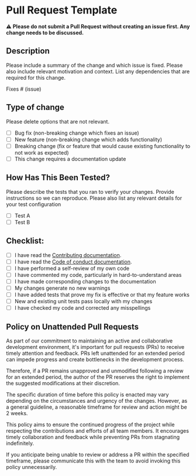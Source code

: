 # Pull Request Template

⚠️ **Please do not submit a Pull Request without creating an issue first. Any change needs to be discussed.**

## Description

Please include a summary of the change and which issue is fixed. Please also include relevant motivation and context. List any dependencies that are required for this change.

Fixes # (issue)

## Type of change

Please delete options that are not relevant.

- [ ] Bug fix (non-breaking change which fixes an issue)
- [ ] New feature (non-breaking change which adds functionality)
- [ ] Breaking change (fix or feature that would cause existing functionality to not work as expected)
- [ ] This change requires a documentation update

## How Has This Been Tested?

Please describe the tests that you ran to verify your changes. Provide instructions so we can reproduce. Please also list any relevant details for your test configuration

- [ ] Test A
- [ ] Test B

## Checklist:

- [ ] I have read the [Contributing documentation](https://github.com/rsest/lingoose/blob/main/CONTRIBUTING.md).
- [ ] I have read the [Code of conduct documentation](https://github.com/rsest/lingoose/blob/main/CODE_OF_CONDUCT.md).
- [ ] I have performed a self-review of my own code
- [ ] I have commented my code, particularly in hard-to-understand areas
- [ ] I have made corresponding changes to the documentation
- [ ] My changes generate no new warnings
- [ ] I have added tests that prove my fix is effective or that my feature works
- [ ] New and existing unit tests pass locally with my changes
- [ ] I have checked my code and corrected any misspellings

## Policy on Unattended Pull Requests

As part of our commitment to maintaining an active and collaborative development environment, it's important for pull requests (PRs) to receive timely attention and feedback. PRs left unattended for an extended period can impede progress and create bottlenecks in the development process.

Therefore, if a PR remains unapproved and unmodified following a review for an extended period, the author of the PR reserves the right to implement the suggested modifications at their discretion.

The specific duration of time before this policy is enacted may vary depending on the circumstances and urgency of the changes. However, as a general guideline, a reasonable timeframe for review and action might be 2 weeks.

This policy aims to ensure the continued progress of the project while respecting the contributions and efforts of all team members. It encourages timely collaboration and feedback while preventing PRs from stagnating indefinitely.

If you anticipate being unable to review or address a PR within the specified timeframe, please communicate this with the team to avoid invoking this policy unnecessarily.

